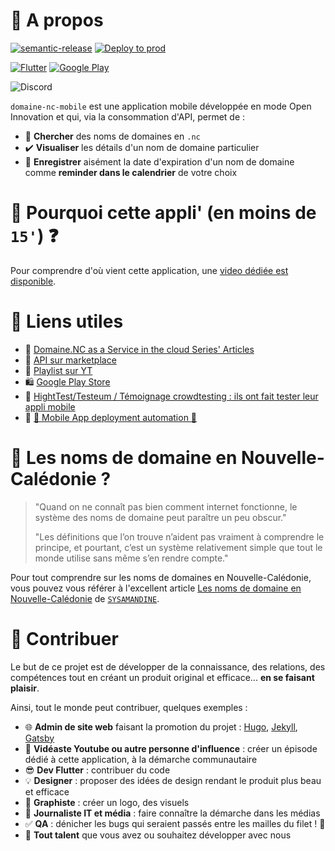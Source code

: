 # 📱 A propos

[![semantic-release](https://img.shields.io/badge/%20%20%F0%9F%93%A6%F0%9F%9A%80-semantic--release-e10079.svg)](https://github.com/semantic-release/semantic-release)
[![Deploy to prod](https://github.com/lschaeffer313/domaine-nc-mobile/actions/workflows/deploy_to_prod.yml/badge.svg)](https://github.com/lschaeffer313/domaine-nc-mobile/actions/workflows/deploy_to_prod.yml)

[![Flutter](https://img.shields.io/badge/Flutter-02569B?style=for-the-badge&logo=flutter&logoColor=white)](https://flutter.dev)
[![Google Play](https://img.shields.io/badge/Google_Play-414141?style=for-the-badge&logo=google-play&logoColor=white)](https://play.google.com/store/apps/details?id=nc.laurent.domaine_nc_mobile)

![Discord](https://img.shields.io/discord/1048804601366855713?label=Join%20us%20on%20Discord)

`domaine-nc-mobile` est une application mobile développée en mode Open Innovation et qui,
via la consommation d'API, permet de : 

- 🔎 **Chercher** des noms de domaines en `.nc`
- ✔️ **Visualiser** les détails d'un nom de domaine particulier
- 🔔 **Enregistrer** aisément la date d'expiration d'un nom de domaine comme **reminder dans le calendrier** de votre choix

# 🎦 Pourquoi cette appli' (en moins de `15'`) ❓

Pour comprendre d'où vient cette application, une [video dédiée est disponible](https://youtu.be/Ef8E69UhZ3w?t=5023).

# 🔖 Liens utiles

- 📝 [Domaine.NC as a Service in the cloud Series' Articles](https://dev.to/adriens/series/18166)
- 🛒 [API sur marketplace](https://rapidapi.com/opt-nc-opt-nc-default/api/domaine-nc/details)
- 🍿 [Playlist sur YT](https://youtube.com/playlist?list=PL7GdrgVAWcDilGJGeNuVdvCM-lSmt5DNT)
- 🛍️ [Google Play Store](http://bit.ly/3Wq6E3L)
- 📝 [HightTest/Testeum / Témoignage crowdtesting : ils ont fait tester leur appli mobile](https://hightest.nc/blog/gestion-des-tests/outils/temoignage-crowdtesting-ils-ont-fait-tester-leur-appli-mobile/)
- 📝 [🚀 Mobile App deployment automation 📱](https://dev.to/optnc/mobile-app-deployment-automation-178p)

# 👶 Les noms de domaine en Nouvelle-Calédonie ?

> "Quand on ne connaît pas bien comment internet fonctionne, le système des noms de domaine peut paraître
> un peu obscur."
>
> "Les définitions que l’on trouve n’aident pas vraiment à comprendre le principe,
> et pourtant, c’est un système relativement simple que tout le monde utilise sans même s’en rendre compte."

Pour tout comprendre sur les noms de domaines en Nouvelle-Calédonie, vous pouvez vous référer à 
l'excellent article [Les noms de domaine en Nouvelle-Calédonie](https://sysamandine.nc/213-noms-de-domaine-nouvelle-caledonie)
de [`SYSAMANDINE`](https://sysamandine.nc/).

# 👐 Contribuer

Le but de ce projet est de développer de la connaissance, des relations, des compétences tout
en créant un produit original et efficace... **en se faisant plaisir**.

Ainsi, tout le monde peut contribuer, quelques exemples : 

- 🌐 **Admin de site web** faisant la promotion du projet : [Hugo](https://gohugo.io/), [Jekyll](https://jekyllrb.com/), [Gatsby](https://www.gatsbyjs.com/docs/glossary/static-site-generator/)
- 🎦 **Vidéaste Youtube ou autre personne d'influence** : créer un épisode dédié à cette application, à la démarche communautaire
- 😎 **Dev Flutter** : contribuer du code
- 💡 **Designer** : proposer des idées de design rendant le produit plus beau et efficace
- 🎨 **Graphiste** : créer un logo, des visuels
- 📰 **Journaliste IT et média** : faire connaître la démarche dans les médias
- ✅ **QA** : dénicher les bugs qui seraient passés entre les mailles du filet ! 🐛
- 🌟 **Tout talent** que vous avez ou souhaitez développer avec nous
